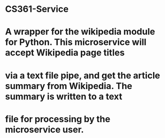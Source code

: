 # CS361-Service
# A wrapper for the wikipedia module for Python. This microservice will accept Wikipedia page titles
# via a text file pipe, and get the article summary from Wikipedia. The summary is written to a text
# file for processing by the microservice user.
